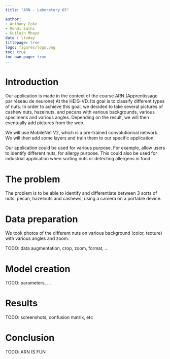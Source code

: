```yaml
---
title: "ARN - Laboratory 05" 

author: 
- Anthony Coke
- Mehdi Salhi
- Guilain Mbayo
date : \today
titlepage: true
logo: figures/logo.png
toc: true
toc-own-page: true
...
```


# Introduction

Our application is made in the context of the course ARN (Apprentissage par
réseau de neurone) At the HEIG-VD.
Its goal is to classify different types of nuts.
In order to achieve this goal, we decided to take several pictures of cashew
nuts, hazelnuts, and pecans with various backgrounds, various specimens and various angles. 
Depending on the result, we will then eventually add pictures from the web.

We will use MobileNet V2, which is a pre-trained convolutionnal network. We will
then add some layers and train them to our specific application.

Our application could be used for various purpose. For example, allow users to
identify different nuts, for allergy purpose. This could also be used for
industrial application when sorting nuts or detecting allergens in food.

# The problem

The problem is to be able to identify and differentiate between 3 sorts of nuts:
pecan, hazelnuts and cashews, using a camera on a portable device.

# Data preparation

We took photos of the different nuts on various background (color, texture) with
various angles and zoom.

TODO: data augmentation, crop, zoom, format, ...


# Model creation

TODO: parameters, ...


# Results

TODO: screenshots, confusion matrix, etc


# Conclusion

TODO: ARN IS FUN
